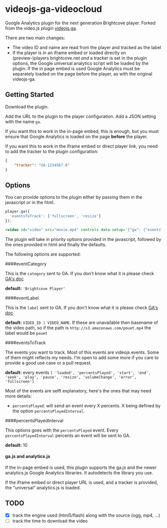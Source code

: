 # videojs-ga-videocloud

Google Analytics plugin for the next generation Brightcove player. Forked from the video.js plugin [videojs.ga](https://github.com/mickey/videojs-ga).

There are two main changes:

- The video ID and name are read from the player and tracked as the label
- If the player is in an iframe embed or loaded directly on (preview-)players.brightcove.net *and* a tracker is set in the plugin options, the Google universal analytics script will be loaded by the plugin. If the in page embed is used Google Analytics must be separately loaded on the page before the player, as with the original videojs-ga.

## Getting Started
Download the plugin.

Add the URL to the plugin to the player configuration. Add a JSON setting with the name `ga`.

If you want this to work in the in-page embed, this is enough, but you must ensure that Google Analytics is loaded on the page **before** the player.

If you want this to work in the iframe embed or direct player link, you need to add the tracker to the plugin configuration:

```json
{
    "tracker": "UA-1234567-8"
}
```

## Options

You can provide options to the plugin either by passing them in the javascript or in the html.

```javascript
player.ga({
  'eventsToTrack': ['fullscreen', 'resize']
});
```

```html
<video id="video" src="movie.mp4" controls data-setup='{"ga": {"eventsToTrack": ["error"]}}'></video>
```

The plugin will take in priority options provided in the javascript, followed by the ones provided in html and finally the defaults.

The following options are supported:

####eventCategory

This is the ```category``` sent to GA. If you don't know what it is please check [GA's doc](https://developers.google.com/analytics/devguides/collection/gajs/eventTrackerGuide)

**default:** ```'Brightcove Player'```


####eventLabel

This is the ```label``` sent to GA. If you don't know what it is please check [GA's doc](https://developers.google.com/analytics/devguides/collection/gajs/eventTrackerGuide)

**default:** `VIDEO_ID | VIDEO_NAME`. If these are unavailable then basename of the video path, so if the path is ```http://s3.amazonaws.com/pouet.mp4``` the label would be ```pouet```

####eventsToTrack

The events you want to track. Most of this events are videojs events. Some of them might reflects my needs.
I'm open to add some more if you care to provide a good use case or a pull request.

**default:** every events
  ```[ 'loaded', 'percentsPlayed', 'start', 'end', 'seek', 'play', 'pause', 'resize', 'volumeChange', 'error', 'fullscreen']```

Most of the events are selft explanatory, here's the ones that may need more details:

- ```percentsPlayed```: will send an event every X percents. X being defined by the option ```percentsPlayedInterval```.

####percentsPlayedInterval

This options goes with the ```percentsPlayed``` event. Every ```percentsPlayedInterval``` percents an event will be sent to GA.

**default:** 10

#### ga.js and analytics.js

If the in-page embed is used, this plugin supports the ga.js and the newer analytics.js Google Analytics libraries. It autodetects the library you use.

If the iframe embed or direct player URL is used, and a tracker is provided, the "universal" analytics.js is loaded.

## TODO

- [x] track the engine used (html5/flash) along with the source (ogg, mp4, ...)
- [ ] track the time to download the video
